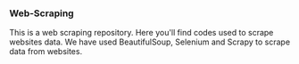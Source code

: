### Web-Scraping
This is a web scraping repository. Here you'll find codes used to scrape websites data. We have used BeautifulSoup, Selenium and Scrapy to scrape data from websites.
